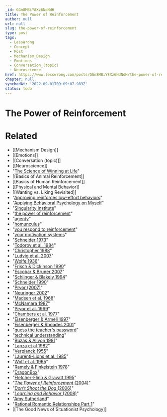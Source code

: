 ```yaml
---
_id: GGn8MBiY8Xz6NdNdH
title: The Power of Reinforcement
author: null
url: null
slug: the-power-of-reinforcement
type: post
tags:
  - LessWrong
  - Concept
  - Post
  - Mechanism_Design
  - Emotions
  - Conversation_(topic)
  - Neuroscience
href: https://www.lesswrong.com/posts/GGn8MBiY8Xz6NdNdH/the-power-of-reinforcement
chapter: null
synchedAt: '2022-09-01T09:09:07.983Z'
status: todo
---
```


# The Power of Reinforcement


# Related

- [[Mechanism Design]]
- [[Emotions]]
- [[Conversation (topic)]]
- [[Neuroscience]]
- "[The Science of Winning at Life](http://wiki.lesswrong.com/wiki/The_Science_of_Winning_at_Life)"
- [[Basics of Animal Reinforcement]]
- [[Basics of Human Reinforcement]]
- [[Physical and Mental Behavior]]
- [[Wanting vs. Liking Revisited]]
- "[Approving reinforces low-effort behaviors](/lw/6nz/approving_reinforces_loweffort_behaviors/)"
- "[Applying Behavioral Psychology on Myself](/lw/2dg/applying_behavioral_psychology_on_myself/)"
- "[Singularity Institute](http://intelligence.org/)"
- "[the power of reinforcement](http://www.youtube.com/watch?v=HqbVbPvlDoM)"
- "[agenty](/lw/5i8/the_power_of_agency/)"
- "[homunculus](http://commonsenseatheism.com/?p=8844)"
- "[you respond to reinforcement](http://www.amazon.com/Power-Reinforcement-Alternatives-Psychology-Series/dp/0791459160/)"
- "[your motivation systems](/lw/9jh/the_humans_hidden_utility_function_maybe/)"
- "[Schneider 1973](http://www.ncbi.nlm.nih.gov/pmc/articles/PMC1334171/pdf/jeabehav00121-0154.pdf)"
- "[Todorov et al. 1984](http://www.ncbi.nlm.nih.gov/pmc/articles/PMC1348029/pdf/jeabehav00059-0043.pdf)"
- "[Christopher 1988](http://books.google.com/books?id=SWy3uoXJw_4C&lpg=PA400&ots=4mqS11WYXZ&dq=%22Predisposition%20versus%20experiential%20models%20of%20compulsive%20gambling%22&pg=PA400#v=onepage&q=%22Predisposition%20versus%20experiential%20models%20of%20compulsive%20gambling%22&f=false)"
- "[Ludvig et al. 2007](http://www.ncbi.nlm.nih.gov/pmc/articles/PMC1832167/pdf/jeab-87-02-201.pdf)"
- "[Wolfe 1936](http://www.amazon.co.uk/Effectiveness-token-rewards-chimpanzees-Comparative-psychology/dp/B00085DEL4)"
- "[Frisch & Dickinson 1990](http://www.tandfonline.com/doi/abs/10.1300/J075v11n01_03)"
- "[Escobar & Bruner 2007](http://www.ncbi.nlm.nih.gov/pmc/articles/PMC1918083/pdf/jeab-88-01-29.pdf)"
- "[Schlinger & Blakely 1994](http://www.calstatela.edu/academic/psych/html/Graduate/ABA/PDF%20articles/Effects%20of%20Delayed%20Rfmt.pdf)"
- "[Schneider 1990](http://scholar.google.com/scholar?cluster=11020848922119008463&hl=en&as_sdt=1,5)"
- "[Pryor (2007)](http://www.amazon.com/Dont-Shoot-Dog-Teaching-Training/dp/1860542387/)"
- "[Neuringer 2002](http://psyc.csustan.edu/bhesse/psy4725/Articles/Variability/Neuringer2002evidencefunctionstheory.pdf)"
- "[Madsen et al. 1968](http://www.ncbi.nlm.nih.gov/pmc/articles/PMC1310990/pdf/jaba00084-0043.pdf)"
- "[McNamara 1987](http://books.google.com/books?id=6w58X9a5U3gC&lpg=PA50&ots=jnqGMYFbTz&dq=Behavioural%20approaches%20in%20the%20secondary%20school&lr&pg=PA50#v=onepage&q&f=false)"
- "[Pryor et al. 1969](http://www.ncbi.nlm.nih.gov/pmc/articles/PMC1338662/pdf/jeabehav00148-0145.pdf)"
- "[Chambers et al. 1977](http://scholar.google.com/scholar?cluster=17390870671691473343&hl=en&as_sdt=1,5)"
- "[Eisenberger & Armeli 1997](http://eisenberger.psych.udel.edu/files/14_Can_Salient_Reward_Increase_Creative_Performance.pdf)"
- "[Eisenberger & Rhoades 2001](http://www.psychology.uh.edu/faculty/Eisenberger/files/03_Incremental_effects_of_reward.pdf)"
- "[guess the teacher's password](/lw/iq/guessing_the_teachers_password/)"
- "[technical understanding](http://yudkowsky.net/rational/technical)"
- "[Buzas & Allyon 1981](http://bmo.sagepub.com/content/5/3/372.short)"
- "[Lanza et al 1982](http://www.ncbi.nlm.nih.gov/pmc/articles/PMC1347815/pdf/jeabehav00068-0087.pdf)"
- "[Verplanck 1955](http://cogprints.org/602/1/biblio18.html)"
- "[Laurenti-Lions et al. 1985](http://www.ncbi.nlm.nih.gov/pmc/articles/PMC1348176/pdf/jeabehav00050-0049.pdf)"
- "[Wolf et al. 1965](http://scholar.google.com/scholar?cluster=6842890837888786430&hl=en&as_sdt=1,5)"
- "[Ramely & Finkelstein 1978](http://jpepsy.oxfordjournals.org/content/3/2/89.short)"
- "[DragonBox](http://www.wired.com/geekdad/2012/06/dragonbox/all/)"
- "[Fletcher-Flinn & Gravatt 1995](http://scholar.google.com/scholar?cluster=9612997544810074285&hl=en&as_sdt=1,5)"
- "[_The Power of Reinforcement_ (2004)](http://www.amazon.com/Power-Reinforcement-Alternatives-Psychology-Series/dp/0791459160/)"
- "[_Don't Shoot the Dog_ (2006)](http://www.amazon.com/Dont-Shoot-Dog-Teaching-Training/dp/1860542387/)"
- "[_Learning and Behavior_ (2008)](http://www.amazon.com/Learning-Behavior-Active-Edition/dp/0495095648/)"
- "[Amy Sutherland](http://www.nytimes.com/2006/06/25/fashion/25love.html?pagewanted=all)"
- "[Rational Romantic Relationships Part 1](/lw/63i/rational_romantic_relationships_part_1/)"
- [[The Good News of Situationist Psychology]]